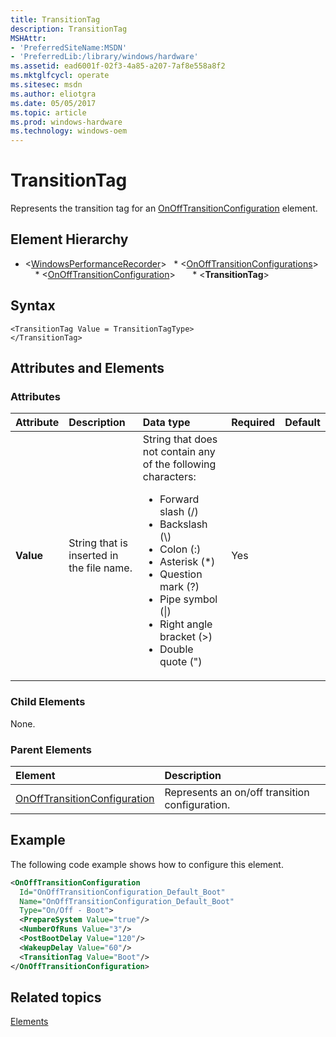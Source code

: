 ```yaml
---
title: TransitionTag
description: TransitionTag
MSHAttr:
- 'PreferredSiteName:MSDN'
- 'PreferredLib:/library/windows/hardware'
ms.assetid: ead6001f-02f3-4a85-a207-7af8e558a8f2
ms.mktglfcycl: operate
ms.sitesec: msdn
ms.author: eliotgra
ms.date: 05/05/2017
ms.topic: article
ms.prod: windows-hardware
ms.technology: windows-oem
---
```



# TransitionTag

Represents the transition tag for an [OnOffTransitionConfiguration](onofftransitionconfiguration.md) element.


## Element Hierarchy

* \<[WindowsPerformanceRecorder](windowsperformancerecorder.md)\>
  * \<[OnOffTransitionConfigurations](onofftransitionconfigurations.md)\>
    * \<[OnOffTransitionConfiguration](onofftransitionconfiguration.md)\>
      * \<**TransitionTag**\>


## Syntax

```
<TransitionTag Value = TransitionTagType>
</TransitionTag>
```


## Attributes and Elements


### Attributes

| Attribute | Description                               | Data type                                                                                                                                                                                                                                                                                           | Required | Default |
| :-------- | :---------------------------------------- | :-------------------------------------------------------------------------------------------------------------------------------------------------------------------------------------------------------------------------------------------------------------------------------------------------- | :------- | :------ |
| **Value** | String that is inserted in the file name. | String that does not contain any of the following characters: <ul> <li>Forward slash (/)</li> <li>Backslash (&#92;)</li> <li>Colon (:)</li> <li>Asterisk (*)</li> <li>Question mark (?)</li> <li>Pipe symbol (&#124;)</li> <li>Right angle bracket (&gt;)</li> <li>Double quote (&quot;)</li> </ul> | Yes      |         |


### Child Elements

None.


### Parent Elements

| Element                                                         | Description                                    |
| :-------------------------------------------------------------- | :--------------------------------------------- |
| [OnOffTransitionConfiguration](onofftransitionconfiguration.md) | Represents an on/off transition configuration. |


## Example

The following code example shows how to configure this element.

```xml
<OnOffTransitionConfiguration
  Id="OnOffTransitionConfiguration_Default_Boot"
  Name="OnOffTransitionConfiguration_Default_Boot"
  Type="On/Off - Boot">
  <PrepareSystem Value="true"/>
  <NumberOfRuns Value="3"/>
  <PostBootDelay Value="120"/>
  <WakeupDelay Value="60"/>
  <TransitionTag Value="Boot"/>
</OnOffTransitionConfiguration>
```


## Related topics

[Elements](elements.md)

